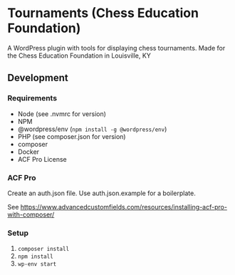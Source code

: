 # Tournaments (Chess Education Foundation)

A WordPress plugin with tools for displaying chess tournaments. 
Made for the Chess Education Foundation in Louisville, KY

## Development

### Requirements
- Node (see .nvmrc for version)
- NPM
- @wordpress/env (`npm install -g @wordpress/env`)
- PHP (see composer.json for version)
- composer
- Docker
- ACF Pro License

### ACF Pro

Create an auth.json file. Use auth.json.example for a boilerplate.

See https://www.advancedcustomfields.com/resources/installing-acf-pro-with-composer/

### Setup
1. `composer install`
1. `npm install`
1. `wp-env start`